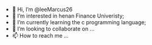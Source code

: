 - 👋 Hi, I’m @leeMarcus26
- 👀 I’m interested in henan Finance Univeristy;
- 🌱 I’m currently learning the c  programming  language;  
- 💞️ I’m looking to collaborate on ...
- 📫 How to reach me ...

<!---
leeMarcus26/leeMarcus26 is a ✨ special ✨ repository because its `README.md` (this file) appears on your GitHub profile.
You can click the Preview link to take a look at your changes.
--->
